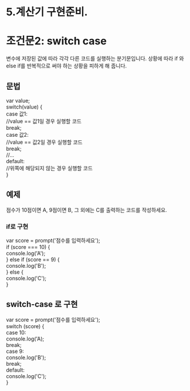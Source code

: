  # 5.계산기 구현준비.
 

 # 조건문2: switch case
 변수에 저장된 값에 따라 각각 다른 코드를 실행하는 분기문입니다. 상황에 따라 if 와 else if를 반복적으로 써야 하는 상황을 피하게 해 줍니다.

## 문법
var value;</br>
switch(value) {</br>
    case 값1:</br>
    //value == 값1일 경우 실행할 코드</br>
    break;</br>
    case 값2:</br>
    //value == 값2일 경우 실행할 코드</br>
    break;</br>
    //...</br>
    default:</br>
    //위쪽에 해당되지 않는 경우 실행할 코드</br>
}</br>

## 예제

점수가 10점이면 A, 9점이면 B, 그 외에는 C를 출력하는 코드를 작성하세요.

### if로 구현
var score = prompt('점수를 입력하세요');</br>
if (score === 10) {</br>
    console.log('A');</br>
} else if (score == 9) {</br>
    console.log('B');</br>
} else {</br>
    console.log('C');</br>
}</br>

## switch-case 로 구현
var score = prompt('점수를 입력하세요');</br>
switch (score) {</br>
    case 10:</br>
    console.log('A);</br>
    break;</br>
    case 9:</br>
    console.log('B');</br>
    break;</br>
    default:</br>
    console.log('C');</br>
}</br>
